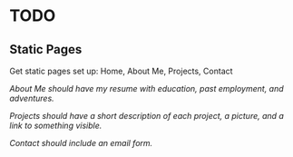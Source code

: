 # TODO

## Static Pages

Get static pages set up: Home, About Me, Projects, Contact

*About Me should have my resume with education, past employment, and adventures.*

*Projects should have a short description of each project, a picture, and a link to something visible.*

*Contact should include an email form.*

